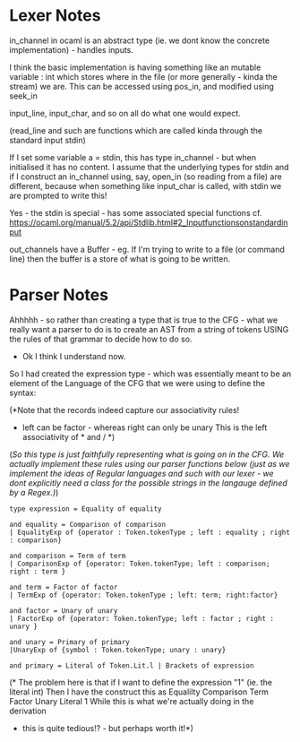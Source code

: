 # Lexer Notes

in_channel in ocaml is an abstract type (ie. we dont know the concrete implementation) - handles inputs.

I think the basic implementation is having something like an mutable variable : int which stores where in the file (or more generally - kinda the stream) we are. 
    This can be accessed using pos_in, and modified using seek_in

input_line, input_char, and so on all do what one would expect.

(read_line and such are functions which are called kinda through the standard input stdin)

If I set some variable a = stdin, this has type in_channel - but when initialised it has no content. I assume that the underlying types for stdin and if I construct an in_channel using, say, open_in (so reading from a file) are different, because when something like input_char is called, with stdin we are prompted to write this!


Yes - the stdin is special - has some associated special functions cf. https://ocaml.org/manual/5.2/api/Stdlib.html#2_Inputfunctionsonstandardinput



out_channels have a Buffer - eg. If I'm trying to write to a file (or command line) then the buffer is a store of what is going to be written. 



# Parser Notes

Ahhhhh - so rather than creating a type that is true to the CFG - what we really want a parser to do is to create an AST from a string of tokens USING the rules of that grammar to decide how to do so.
- Ok I think I understand now.

So I had created the expression type - which was essentially meant to be an element of the Language of the CFG that we were using to define the syntax:

(*Note that the records indeed capture our associativity rules!
 - left can  be factor -
 whereas right can only be unary
This is the left associativity of  * and / *)

(*So this type is just faithfully representing what is going on in the CFG.
We actually implement these rules using our parser functions below (just as we 
implement the ideas of Regular languages and such with our lexer - we dont explicitly 
need a class for the possible strings in the langauge defined by a Regex.)*)

```
type expression = Equality of equality 

and equality = Comparison of comparison
| EqualityExp of {operator : Token.tokenType ; left : equality ; right : comparison}

and comparison = Term of term 
| ComparisonExp of {operator: Token.tokenType; left : comparison; right : term }

and term = Factor of factor 
| TermExp of {operator: Token.tokenType ; left: term; right:factor}

and factor = Unary of unary 
| FactorExp of {operator: Token.tokenType; left : factor ; right : unary }

and unary = Primary of primary 
|UnaryExp of {symbol : Token.tokenType; unary : unary}

and primary = Literal of Token.Lit.l | Brackets of expression
```

(* The problem here is that if I want to define the expression "1" 
  (ie. the literal int)
  Then I have the construct this as 
Equalilty Comparison Term Factor Unary Literal 1 
While this is what we're actually doing in the derivation 
- this is quite tedious!? - but perhaps worth it!*)

